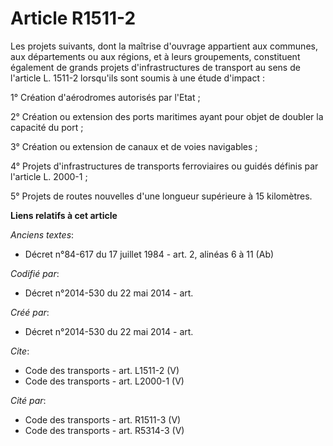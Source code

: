 # Article R1511-2

Les projets suivants, dont la maîtrise d'ouvrage appartient aux communes, aux départements ou aux régions, et à leurs
groupements, constituent également de grands projets d'infrastructures de transport au sens de l'article L. 1511-2 lorsqu'ils
sont soumis à une étude d'impact : 

1° Création d'aérodromes autorisés par l'Etat ; 

2° Création ou extension des ports maritimes ayant pour objet de doubler la capacité du port ; 

3° Création ou extension de canaux et de voies navigables ; 

4° Projets d'infrastructures de transports ferroviaires ou guidés définis par l'article L. 2000-1 ; 

5° Projets de routes nouvelles d'une longueur supérieure à 15 kilomètres.

**Liens relatifs à cet article**

_Anciens textes_:

  - Décret n°84-617 du 17 juillet 1984 - art. 2, alinéas 6 à 11 (Ab)

_Codifié par_:

  - Décret n°2014-530 du 22 mai 2014 - art.

_Créé par_:

  - Décret n°2014-530 du 22 mai 2014 - art.

_Cite_:

  - Code des transports - art. L1511-2 (V)
  - Code des transports - art. L2000-1 (V)

_Cité par_:

  - Code des transports - art. R1511-3 (V)
  - Code des transports - art. R5314-3 (V)
